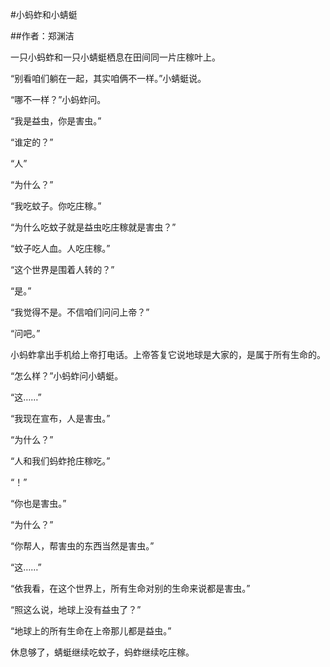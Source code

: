 #小蚂蚱和小蜻蜓

##作者：郑渊洁

一只小蚂蚱和一只小蜻蜓栖息在田间同一片庄稼叶上。

“别看咱们躺在一起，其实咱俩不一样。”小蜻蜓说。

“哪不一样？”小蚂蚱问。

“我是益虫，你是害虫。” 　

“谁定的？” 　

“人” 　

“为什么？” 　

“我吃蚊子。你吃庄稼。” 　

“为什么吃蚊子就是益虫吃庄稼就是害虫？”　

“蚊子吃人血。人吃庄稼。”　

“这个世界是围着人转的？”　

“是。” 　

“我觉得不是。不信咱们问问上帝？”　

“问吧。” 　

小蚂蚱拿出手机给上帝打电话。上帝答复它说地球是大家的，是属于所有生命的。

“怎么样？”小蚂蚱问小蜻蜓。

“这……” 　

“我现在宣布，人是害虫。”　

“为什么？” 　

“人和我们蚂蚱抢庄稼吃。”　

“！” 　

“你也是害虫。” 　

“为什么？” 　

“你帮人，帮害虫的东西当然是害虫。”　

“这……”

“依我看，在这个世界上，所有生命对别的生命来说都是害虫。”

“照这么说，地球上没有益虫了？”

“地球上的所有生命在上帝那儿都是益虫。”

休息够了，蜻蜓继续吃蚊子，蚂蚱继续吃庄稼。

